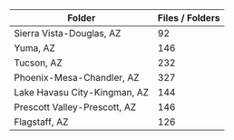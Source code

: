 | Folder                       |   Files / Folders |
|------------------------------|-------------------|
| Sierra Vista-Douglas, AZ     |                92 |
| Yuma, AZ                     |               146 |
| Tucson, AZ                   |               232 |
| Phoenix-Mesa-Chandler, AZ    |               327 |
| Lake Havasu City-Kingman, AZ |               144 |
| Prescott Valley-Prescott, AZ |               146 |
| Flagstaff, AZ                |               126 |